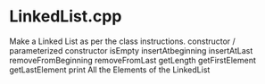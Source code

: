 # LinkedList.cpp
Make a Linked List as per the class instructions. constructor / parameterized constructor isEmpty insertAtbeginning insertAtLast removeFromBeginning removeFromLast getLength getFirstElement   getLastElement print All the Elements of the LinkedList
